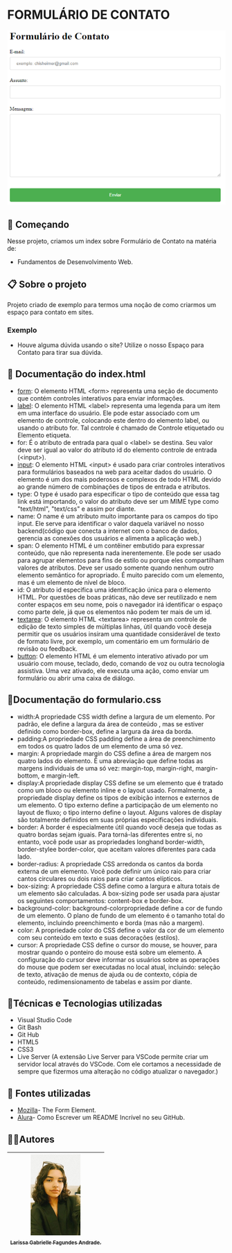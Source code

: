 # FORMULÁRIO DE CONTATO
![](formulario.contato.png)
## 🚀 Começando
Nesse projeto, criamos um index sobre Formulário de Contato na matéria de:
* Fundamentos de Desenvolvimento Web.

## 📋 Sobre o projeto
Projeto criado de exemplo para termos uma noção de como criarmos um espaço para contato em sites.
###  Exemplo
* Houve alguma dúvida usando o site? Utilize o nosso Espaço para Contato para tirar sua dúvida.

## 📁 Documentação do index.html 
* [form](https://developer.mozilla.org/pt-BR/docs/Learn/Forms/Your_first_form): O elemento HTML &lt;form&gt; representa uma seção de documento que contém controles interativos para enviar informações.
* [label](https://developer.mozilla.org/pt-BR/docs/Web/HTML/Element/label): O elemento HTML &lt;label&gt; representa uma legenda para um item em uma interface do usuário. Ele pode estar associado com um elemento de controle, colocando este dentro do elemento label, ou usando o atributo for. Tal controle é chamado de Controle etiquetado ou Elemento etiqueta.
* for:  É o atributo de entrada para qual o &lt;label&gt; se destina. Seu valor deve ser igual ao valor do atributo id do elemento controle de entrada (&lt;input&gt;).
* [input](https://developer.mozilla.org/pt-BR/docs/Web/HTML/Element/Input): O elemento HTML &lt;input&gt; é usado para criar controles interativos para formulários baseados na web para aceitar dados do usuário. O elemento é um dos mais poderosos e complexos de todo HTML devido ao grande número de combinações de tipos de entrada e atributos.
* type: O type é usado para especificar o tipo de conteúdo que essa tag link está importando, o valor do atributo deve ser um MIME type como "text/html", "text/css" e assim por diante.
* name: O name é um atributo muito importante para os campos do tipo input. Ele serve para identificar o valor daquela variável no nosso backend(código que conecta a internet com o banco de dados, gerencia as conexões dos usuários e alimenta a aplicação web.)
* span: O elemento HTML é um contêiner embutido para expressar conteúdo, que não representa nada inerentemente. Ele pode ser usado para agrupar elementos para fins de estilo ou porque eles compartilham valores de atributos. Deve ser usado somente quando nenhum outro elemento semântico for apropriado. É muito parecido com um elemento, mas é um elemento de nível de bloco.
* id: O atributo id especifica uma identificação única para o elemento HTML. Por questões de boas práticas, não deve ser reutilizado e nem conter espaços em seu nome, pois o navegador irá identificar o espaço como parte dele, já que os elementos não podem ter mais de um id.
* [textarea](https://developer.mozilla.org/en-US/docs/Web/HTML/Element/textarea): O elemento HTML &lt;textarea&gt; representa um controle de edição de texto simples de múltiplas linhas, útil quando você deseja permitir que os usuários insiram uma quantidade considerável de texto de formato livre, por exemplo, um comentário em um formulário de revisão ou feedback.
* [button](https://developer.mozilla.org/en-US/docs/Web/HTML/Element/button): O elemento HTML é um elemento interativo ativado por um usuário com mouse, teclado, dedo, comando de voz ou outra tecnologia assistiva. Uma vez ativado, ele executa uma ação, como enviar um formulário ou abrir uma caixa de diálogo.

##  📁Documentação do formulario.css
* width:A propriedade CSS width define a largura de um elemento. Por padrão, ele define a largura da área de conteúdo , mas se estiver definido como border-box, define a largura da área da borda.
* padding:A propriedade CSS padding define a área de preenchimento em todos os quatro lados de um elemento de uma só vez.
* margin: A propriedade margin do CSS define a área de margem nos quatro lados do elemento. É uma abreviação que define todas as margens individuais de uma só vez: margin-top, margin-right, margin-bottom, e margin-left.
* display:A propriedade display CSS define se um elemento que é tratado como um bloco ou elemento inline e o layout usado. Formalmente, a propriedade display define os tipos de exibição internos e externos de um elemento. O tipo externo define a participação de um elemento no layout de fluxo; o tipo interno define o layout. Alguns valores de display são totalmente definidos em suas próprias especificações individuais.
* border: A border é especialmente útil quando você deseja que todas as quatro bordas sejam iguais. Para torná-las diferentes entre si, no entanto, você pode usar as propriedades longhand border-width, border-stylee border-color, que aceitam valores diferentes para cada lado.
* border-radius: A propriedade CSS arredonda os cantos da borda externa de um elemento. Você pode definir um único raio para criar cantos circulares ou dois raios para criar cantos elípticos.
* box-sizing: A propriedade CSS define como a largura e altura totais de um elemento são calculadas. A box-sizing pode ser usada para ajustar os seguintes comportamentos: content-box e border-box.
* background-color:  background-colorpropriedade define a cor de fundo de um elemento. O plano de fundo de um elemento é o tamanho total do elemento, incluindo preenchimento e borda (mas não a margem).
* color: A propriedade color do CSS define o valor da cor de um elemento com seu conteúdo em texto e suas decorações (estilos).
* cursor: A propriedade CSS define o cursor do mouse, se houver, para mostrar quando o ponteiro do mouse está sobre um elemento. A configuração do cursor deve informar os usuários sobre as operações do mouse que podem ser executadas no local atual, incluindo: seleção de texto, ativação de menus de ajuda ou de contexto, cópia de conteúdo, redimensionamento de tabelas e assim por diante.

## 🔨Técnicas e Tecnologias utilizadas
* Visual Studio Code 
* Git Bash
* Git Hub
* HTML5
* CSS3
* Live Server (A extensão Live Server para VSCode permite criar um servidor local através do VSCode. Com ele cortamos a necessidade de sempre que fizermos uma alteração no código atualizar o navegador.)

## 🚧 Fontes utilizadas
* [Mozilla](https://developer.mozilla.org/en-US/docs/Web/HTML/Element/form)- The Form Element.
* [Alura](https://www.alura.com.br/artigos/escrever-bom-readme)- Como Escrever um README Incrível no seu GitHub.

## ✍🏻Autores
| [<img loading="eu.jpeg" src="eu.jpeg" width=115><br><sub>Larissa Gabrielle Fagundes Andrade.</sub>](https://github.com/gabriellefagundes) |
| :---: 